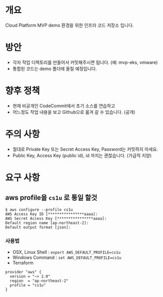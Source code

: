 # 개요
Cloud Platform MVP demo 환경을 위한 인프라 코드 저장소 입니다.

# 방안
- 각자 작업 디렉토리를 만들어서 커밋해주시면 됩니다. (예: mvp-eks, vmware)
- 통합된 코드는 demo 폴더에 올릴 예정입니다.

# 향후 정책
- 현재 비공개인 CodeCommit에서 초기 소스를 연습하고
- 어느정도 작업 내용을 보고 Github으로 옮겨 갈 수 있습니다. (공개)

# 주의 사항
- 절대로 Private Key 또는 Secret Access Key, Password는 커밋하지 마세요.
- Public Key, Access Key (public id), id 까지는 괜찮습니다. (가급적 지양)

# 요구 사항
## aws profile을  `cs1u` 로 통일 할것
```
$ aws configure --profile cs1u
AWS Access Key ID [****************aaaa]:
AWS Secret Access Key [****************aaaa]:
Default region name [ap-northeast-2]:
Default output format [json]:
```
### 사용법
- OSX, Linux Shell : `export AWS_DEFAULT_PROFILE=cs1u`
- Windows Command : `set AWS_DEFAULT_PROFILE=cs1u`
- Terraform
```
provider "aws" {
  version = "~> 2.0"
  region  = "ap-northeast-2"
  profile = "cs1u"
}
```
